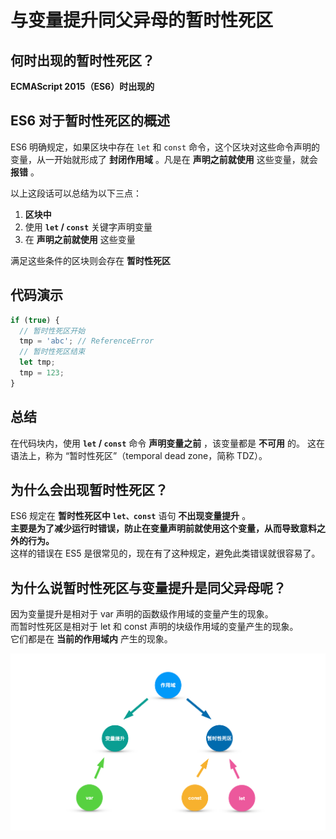 # 与变量提升同父异母的暂时性死区

## 何时出现的暂时性死区？

**ECMAScript 2015（ES6）时出现的**

## ES6 对于暂时性死区的概述

ES6 明确规定，如果区块中存在 `let` 和 `const` 命令，这个区块对这些命令声明的变量，从一开始就形成了 **封闭作用域** 。凡是在 **声明之前就使用** 这些变量，就会 **报错** 。

以上这段话可以总结为以下三点：
1. **区块中**
2. 使用 **`let` / `const`** 关键字声明变量 
3. 在 **声明之前就使用** 这些变量

满足这些条件的区块则会存在 **暂时性死区**

## 代码演示

```js
if (true) {
  // 暂时性死区开始
  tmp = 'abc'; // ReferenceError
  // 暂时性死区结束
  let tmp;
  tmp = 123;
}
```
## 总结

在代码块内，使用 **`let` / `const`** 命令 **声明变量之前** ，该变量都是 **不可用** 的。
这在语法上，称为 “暂时性死区”（temporal dead zone，简称 TDZ）。

## 为什么会出现暂时性死区？

ES6 规定在 **暂时性死区中 `let、const`** 语句 **不出现变量提升** 。  
**主要是为了减少运行时错误，防止在变量声明前就使用这个变量，从而导致意料之外的行为。**  
这样的错误在 ES5 是很常见的，现在有了这种规定，避免此类错误就很容易了。

## 为什么说暂时性死区与变量提升是同父异母呢？

因为变量提升是相对于 var 声明的函数级作用域的变量产生的现象。  
而暂时性死区是相对于 let 和 const 声明的块级作用域的变量产生的现象。  
它们都是在 **当前的作用域内** 产生的现象。

![为什么说暂时性死区与变量提升是同父异母呢？](./assets/images/WX20211031-161736.png)